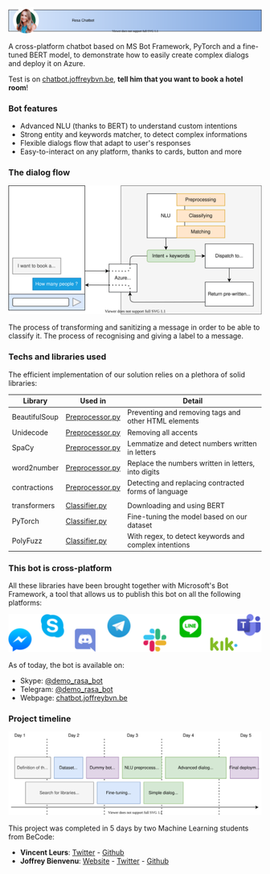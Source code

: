 ![Resa chatbot](/assets/images/chatbot_header.svg)

A cross-platform chatbot based on MS Bot Framework, PyTorch and a fine-tuned BERT model, to demonstrate how to easily create complex dialogs and deploy it on Azure.

Test is on [chatbot.joffreybvn.be](https://chatbot.joffreybvn.be), **tell him that you want to book a hotel room**!

### Bot features
- Advanced NLU (thanks to BERT) to understand custom intentions
- Strong entity and keywords matcher, to detect complex informations  
- Flexible dialogs flow that adapt to user's responses
- Easy-to-interact on any platform, thanks to cards, button and more

### The dialog flow

<p align="center">
    <img src="./assets/images/bot_dialogflow.svg">
</p>

The process of transforming and sanitizing a message in order to be able to classify it.
The process of recognising and giving a label to a message.
### Techs and libraries used

The efficient implementation of our solution relies on a plethora of solid libraries:

| Library | Used in |  Detail |
|---|---|---|
| BeautifulSoup | [Preprocessor.py](/src/nlu/preprocessing/preprocessor.py) | Preventing and removing tags and other HTML elements |
| Unidecode | [Preprocessor.py](/src/nlu/preprocessing/preprocessor.py) | Removing all accents  |
| SpaCy | [Preprocessor.py](/src/nlu/preprocessing/preprocessor.py) | Lemmatize and detect numbers written in letters  |
| word2number | [Preprocessor.py](/src/nlu/preprocessing/preprocessor.py) | Replace the numbers written in letters, into digits |
| contractions | [Preprocessor.py](/src/nlu/preprocessing/preprocessor.py) | Detecting and replacing contracted forms of language |
|  |  |  |
| transformers | [Classifier.py](/src/nlu/classifying/classifier.py) | Downloading and using BERT |
| PyTorch | [Classifier.py](/src/nlu/classifying/classifier.py) | Fine-tuning the model based on our dataset  |
| PolyFuzz | [Classifier.py](/src/nlu/classifying/classifier.py) | With regex, to detect keywords and complex intentions  |

### This bot is cross-platform

All these libraries have been brought together with Microsoft's Bot Framework, a tool that allows us to publish this bot on all the following platforms:

<p align="center">
    <img src="./assets/images/cross_platform.svg">
</p>

As of today, the bot is available on:
- Skype: [@demo_rasa_bot]()
- Telegram: [@demo_rasa_bot]()
- Webpage: [chatbot.joffreybvn.be](https://chatbot.joffreybvn.be)

### Project timeline

<p align="center">
    <img src="./assets/images/project_timeline.svg">
</p>

This project was completed in 5 days by two Machine Learning students from BeCode:
 - **Vincent Leurs**: [Twitter](https://twitter.com/VincentLeurs) - [Github](https://github.com/paradous)
 - **Joffrey Bienvenu**: [Website](https://joffreybvn.be/) - [Twitter](https://twitter.com/Joffreybvn) - [Github](https://github.com/joffreybvn)
